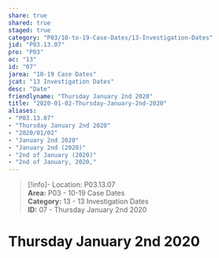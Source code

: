 ```yaml
---  
share: true  
shared: true  
staged: true  
category: "P03/10-to-19-Case-Dates/13-Investigation-Dates"  
jid: "P03.13.07"  
pro: "P03"  
ac: "13"  
id: "07"  
jarea: "10-19 Case Dates"  
jcat: "13 Investigation Dates"  
desc: "Date"  
friendlyname: "Thursday January 2nd 2020"  
title: "2020-01-02-Thursday-January-2nd-2020"  
aliases:   
- "P03.13.07"  
- "Thursday January 2nd 2020"  
- "2020/01/02"  
- "January 2nd 2020"  
- "January 2nd (2020)"  
- "2nd of January (2020)"  
- "2nd of January, 2020,"  
---  
```

>[!info]- Location: P03.13.07  
>**Area:** P03 - 10-19 Case Dates  
>**Category:** 13 - 13 Investigation Dates  
>**ID:** 07 - Thursday January 2nd 2020  
  
# Thursday January 2nd 2020  
